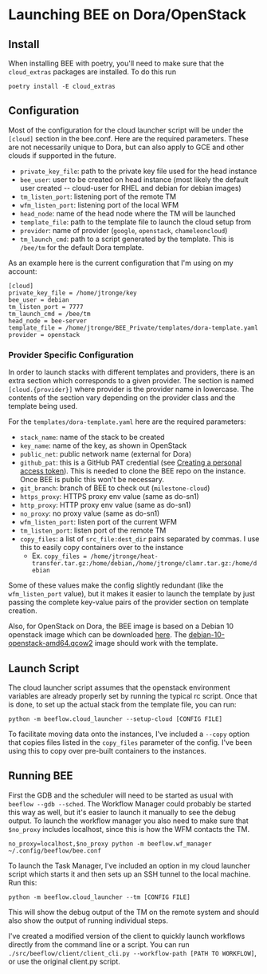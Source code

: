 # Launching BEE on Dora/OpenStack

## Install

When installing BEE with poetry, you'll need to make sure that the
`cloud_extras` packages are installed. To do this run

`poetry install -E cloud_extras`

## Configuration

Most of the configuration for the cloud launcher script will be under the
`[cloud]` section in the bee.conf. Here are the required parameters. These are
not necessarily unique to Dora, but can also apply to GCE and other clouds if
supported in the future.

* `private_key_file`: path to the private key file used for the head instance
* `bee_user`: user to be created on head instance (most likely the default user
   created -- cloud-user for RHEL and debian for debian images)
* `tm_listen_port`: listening port of the remote TM
* `wfm_listen_port`: listening port of the local WFM
* `head_node`: name of the head node where the TM will be launched
* `template_file`: path to the template file to launch the cloud setup from
* `provider`: name of provider (`google`, `openstack`, `chameleoncloud`)
* `tm_launch_cmd`: path to a script generated by the template. This is `/bee/tm`
  for the default Dora template.

As an example here is the current configuration that I'm using on my account:

```
[cloud]
private_key_file = /home/jtronge/key
bee_user = debian
tm_listen_port = 7777
tm_launch_cmd = /bee/tm
head_node = bee-server
template_file = /home/jtronge/BEE_Private/templates/dora-template.yaml
provider = openstack
```

### Provider Specific Configuration

In order to launch stacks with different templates and providers, there is an
extra section which corresponds to a given provider. The section is named
`[cloud.{provider}]` where provider is the provider name in lowercase. The
contents of the section vary depending on the provider class and the template
being used.

For the `templates/dora-template.yaml` here are the required parameters:

* `stack_name`: name of the stack to be created
* `key_name`: name of the key, as shown in OpenStack
* `public_net`: public network name (external for Dora)
* `github_pat`: this is a GitHub PAT credential (see [Creating a personal access token](https://docs.github.com/en/github/authenticating-to-github/keeping-your-account-and-data-secure/creating-a-personal-access-token)).
  This is needed to clone the BEE repo on the instance. Once BEE is public this won't be necessary.
* `git_branch`: branch of BEE to check out (`milestone-cloud`)
* `https_proxy`: HTTPS proxy env value (same as do-sn1)
* `http_proxy`: HTTP proxy env value (same as do-sn1)
* `no_proxy`: no proxy value (same as do-sn1)
* `wfm_listen_port`: listen port of the current WFM
* `tm_listen_port`: listen port of the remote TM
* `copy_files`: a list of `src_file:dest_dir` pairs separated by commas. I use
  this to easily copy containers over to the instance
    * Ex. `copy_files = /home/jtronge/heat-transfer.tar.gz:/home/debian,/home/jtronge/clamr.tar.gz:/home/debian`

Some of these values make the config slightly redundant (like the
`wfm_listen_port` value), but it makes it easier to launch the template by just
passing the complete key-value pairs of the provider section on template
creation.

Also, for OpenStack on Dora, the BEE image is based on a Debian 10 openstack
image which can be downloaded [here](http://cloud.debian.org/images/cloud/OpenStack/current-10/).
The [debian-10-openstack-amd64.qcow2](http://cloud.debian.org/images/cloud/OpenStack/current-10/debian-10-openstack-amd64.qcow2)
image should work with the template.

## Launch Script

The cloud launcher script assumes that the openstack environment variables are
already properly set by running the typical rc script. Once that is done,
to set up the actual stack from the template file, you can run:

`python -m beeflow.cloud_launcher --setup-cloud [CONFIG FILE]`

To facilitate moving data onto the instances, I've included a `--copy` option
that copies files listed in the `copy_files` parameter of the config. I've been
using this to copy over pre-built containers to the instances.

## Running BEE

First the GDB and the scheduler will need to be started as usual with
`beeflow --gdb --sched`. The Workflow Manager could probably be started this
way as well, but it's easier to launch it manually to see the debug output.
To launch the workflow manager you also need to make sure that `$no_proxy`
includes localhost, since this is how the WFM contacts the TM.

`no_proxy=localhost,$no_proxy python -m beeflow.wf_manager ~/.config/beeflow/bee.conf`

To launch the Task Manager, I've included an option in my cloud launcher script
which starts it and then sets up an SSH tunnel to the local machine. Run this:

`python -m beeflow.cloud_launcher --tm [CONFIG FILE]`

This will show the debug output of the TM on the remote system and should also
show the output of running individual steps.

I've created a modified version of the client to quickly launch workflows
directly from the command line or a script.  You can run
`./src/beeflow/client/client_cli.py --workflow-path [PATH TO WORKFLOW]`, or use
the original client.py script.
